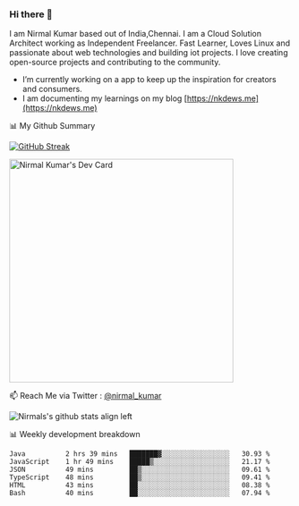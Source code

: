### Hi there 👋

 I am Nirmal Kumar based out of India,Chennai. I am a Cloud Solution Architect working as Independent Freelancer. Fast Learner, Loves Linux and passionate about web technologies and building iot projects. I love creating open-source projects and contributing to the community.

- I’m currently working on a app to keep up the inspiration for creators and consumers.
- I am documenting my learnings on my blog [https://nkdews.me](https://nkdews.me)


📊 My Github Summary

[![GitHub Streak](https://github-readme-streak-stats.herokuapp.com?user=nk-gears&theme=dark&hide_border=true&date_format=M%20j%5B%2C%20Y%5D)](https://git.io/streak-stats)

<a href="https://app.daily.dev/nirmal_kumar"><img src="https://api.daily.dev/devcards/a16cfcf02d384b16b41de71ce4d1d811.png?r=8ve" width="400" alt="Nirmal Kumar's Dev Card"/></a>

📫 Reach Me via  Twitter : [@nirmal_kumar](https://twitter.com/nirmal_kumar)

![Nirmals's github stats align left](https://github-readme-stats.vercel.app/api?username=nk-gears&show_icons=true)


📊 Weekly development breakdown

<!--START_SECTION:waka-->

```text
Java          2 hrs 39 mins   ███████▓░░░░░░░░░░░░░░░░░   30.93 %
JavaScript    1 hr 49 mins    █████▒░░░░░░░░░░░░░░░░░░░   21.17 %
JSON          49 mins         ██▒░░░░░░░░░░░░░░░░░░░░░░   09.61 %
TypeScript    48 mins         ██▒░░░░░░░░░░░░░░░░░░░░░░   09.41 %
HTML          43 mins         ██░░░░░░░░░░░░░░░░░░░░░░░   08.38 %
Bash          40 mins         ██░░░░░░░░░░░░░░░░░░░░░░░   07.94 %
```

<!--END_SECTION:waka-->


